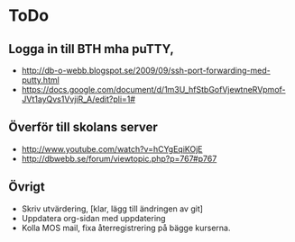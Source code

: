 ToDo
=============

Logga in till BTH mha puTTY,
------------------------------
* http://db-o-webb.blogspot.se/2009/09/ssh-port-forwarding-med-putty.html
* https://docs.google.com/document/d/1m3U_hfStbGofVjewtneRVpmof-JVt1ayQvs1VvjiR_A/edit?pli=1#

Överför till skolans server
-------------------------------
* http://www.youtube.com/watch?v=hCYgEqiKOjE
* http://dbwebb.se/forum/viewtopic.php?p=767#p767

Övrigt
-----------------------------
* Skriv utvärdering, [klar, lägg till ändringen av git]
* Uppdatera org-sidan med uppdatering
* Kolla MOS mail, fixa återregistrering på bägge kurserna.

